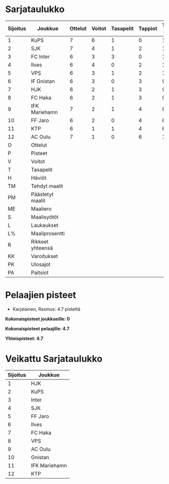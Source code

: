 # Sarjataulukko
| Sijoitus | Joukkue | Ottelut | Voitot | Tasapelit | Tappiot | Tehdyt maalit | Päästetyt maalit | Maaliero | Syötöt |
|----------|---------|---------|--------|-----------|---------|----------------|-------------------|----------|-------|
|1 | KuPS | 7 | 6 | 1 | 0 | 13 | 3 | 10 | 11 | 90 | 14 | 63 | 14 | 0 | 20 | 19|
|2 | SJK | 7 | 4 | 1 | 2 | 11 | 8 | 3 | 8 | 94 | 11 | 75 | 16 | 0 | 11 | 13|
|3 | FC Inter | 6 | 3 | 3 | 0 | 13 | 5 | 8 | 10 | 70 | 18 | 57 | 9 | 0 | 6 | 12|
|4 | Ilves | 6 | 4 | 0 | 2 | 15 | 9 | 6 | 10 | 82 | 18 | 59 | 8 | 1 | 7 | 12|
|5 | VPS | 6 | 3 | 1 | 2 | 11 | 12 | -1 | 7 | 66 | 16 | 71 | 8 | 1 | 13 | 10|
|6 | IF Gnistan | 6 | 3 | 0 | 3 | 9 | 10 | -1 | 8 | 42 | 21 | 57 | 12 | 1 | 5 | 9|
|7 | HJK | 6 | 2 | 1 | 3 | 9 | 7 | 2 | 8 | 61 | 14 | 53 | 8 | 1 | 15 | 7|
|8 | FC Haka | 6 | 2 | 1 | 3 | 9 | 10 | -1 | 8 | 41 | 21 | 77 | 19 | 1 | 10 | 7|
|9 | IFK Mariehamn | 7 | 2 | 1 | 4 | 8 | 14 | -6 | 6 | 49 | 16 | 75 | 9 | 0 | 11 | 7|
|10 | FF Jaro | 6 | 2 | 0 | 4 | 6 | 9 | -3 | 5 | 33 | 18 | 71 | 12 | 0 | 20 | 6|
|11 | KTP | 6 | 1 | 1 | 4 | 6 | 16 | -10 | 3 | 53 | 11 | 71 | 15 | 2 | 11 | 4|
|12 | AC Oulu | 7 | 1 | 0 | 6 | 11 | 18 | -7 | 8 | 56 | 19 | 82 | 14 | 2 | 14 | 3|
|O | Ottelut|
|P | Pisteet|
|V | Voitot|
|T | Tasapelit|
|H | Häviöt|
|TM | Tehdyt maalit|
|PM | Päästetyt maalit|
|ME | Maaliero|
|S | Maalisyötöt|
|L | Laukaukset|
|L% | Maaliprosentti|
|R | Rikkeet yhteensä|
|KK | Varoitukset|
|PK | Ulosajot|
|PA | Paitsiot|

# Pelaajien pisteet
* Karjalainen, Rasmus: 4.7 pistettä

**Kokonaispisteet joukkueille: 0**

**Kokonaispisteet pelaajille: 4.7**

**Yhteispisteet: 4.7**

# Veikattu Sarjataulukko
| Sijoitus | Joukkue |
|----------|---------|
| 1 | HJK |
| 2 | KuPS |
| 3 | Inter |
| 4 | SJK |
| 5 | FF Jaro |
| 6 | Ilves |
| 7 | FC Haka |
| 8 | VPS |
| 9 | AC Oulu |
| 10 | Gnistan |
| 11 | IFK Mariehamn |
| 12 | KTP |
